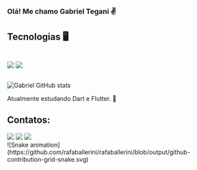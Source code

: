 ### Olá! Me chamo Gabriel Tegani ✌️

## Tecnologias 🖥️

<div style="display: inline_block"><br/>
  <img align="center" "alt="dart" src="https://img.shields.io/badge/Dart-0175C2?style=for-the-badge&logo=dart&logoColor=white" />
  <img align="center" "alt="flutter" src="https://img.shields.io/badge/Flutter-02569B?style=for-the-badge&logo=flutter&logoColor=white" />
</div><br/>

![Gabriel GitHub stats](https://github-readme-stats.vercel.app/api?username=GLtegani&show_icons=true&theme=tokyonight)

Atualmente estudando Dart e Flutter. 📱

## Contatos:

<div>
  <a href="" target="_blank"><img src="https://img.shields.io/badge/Discord-7289DA?style=for-the-badge&logo=discord&logoColor=white" target="_blank"></a> 
  <a href ="mailto:gabrielbtegani@gmail.com"><img src="https://img.shields.io/badge/-Gmail-%23333?style=for-the-badge&logo=gmail&logoColor=white" target="_blank"></a>
  <a href="https://www.linkedin.com/in/gabriel-tegani-21b253241/" target="_blank"><img src="https://img.shields.io/badge/-LinkedIn-%230077B5?style=for-the-badge&logo=linkedin&logoColor=white" target="_blank"></a> 
</div>
![Snake animation](https://github.com/rafaballerini/rafaballerini/blob/output/github-contribution-grid-snake.svg)
 

